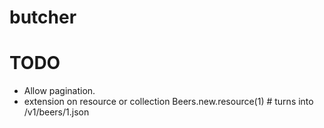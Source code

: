 butcher
=======



TODO
====

* Allow pagination.
* extension on resource or collection
    Beers.new.resource(1) # turns into /v1/beers/1.json
